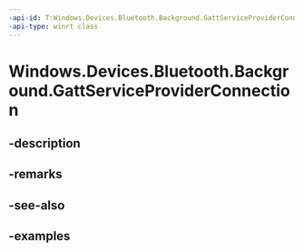 ```yaml
---
-api-id: T:Windows.Devices.Bluetooth.Background.GattServiceProviderConnection
-api-type: winrt class
---
```


<!-- Class syntax.
public class GattServiceProviderConnection 
-->

# Windows.Devices.Bluetooth.Background.GattServiceProviderConnection

## -description

## -remarks

## -see-also

## -examples

